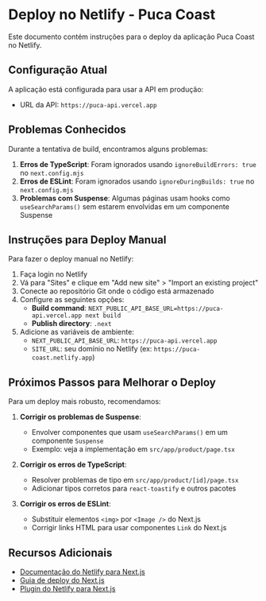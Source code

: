 # Deploy no Netlify - Puca Coast

Este documento contém instruções para o deploy da aplicação Puca Coast no Netlify.

## Configuração Atual

A aplicação está configurada para usar a API em produção:
- URL da API: `https://puca-api.vercel.app`

## Problemas Conhecidos

Durante a tentativa de build, encontramos alguns problemas:

1. **Erros de TypeScript**: Foram ignorados usando `ignoreBuildErrors: true` no `next.config.mjs`
2. **Erros de ESLint**: Foram ignorados usando `ignoreDuringBuilds: true` no `next.config.mjs`
3. **Problemas com Suspense**: Algumas páginas usam hooks como `useSearchParams()` sem estarem envolvidas em um componente Suspense

## Instruções para Deploy Manual

Para fazer o deploy manual no Netlify:

1. Faça login no Netlify
2. Vá para "Sites" e clique em "Add new site" > "Import an existing project"
3. Conecte ao repositório Git onde o código está armazenado
4. Configure as seguintes opções:
   - **Build command**: `NEXT_PUBLIC_API_BASE_URL=https://puca-api.vercel.app next build`
   - **Publish directory**: `.next`
5. Adicione as variáveis de ambiente:
   - `NEXT_PUBLIC_API_BASE_URL`: `https://puca-api.vercel.app`
   - `SITE_URL`: seu domínio no Netlify (ex: `https://puca-coast.netlify.app`)

## Próximos Passos para Melhorar o Deploy

Para um deploy mais robusto, recomendamos:

1. **Corrigir os problemas de Suspense**:
   - Envolver componentes que usam `useSearchParams()` em um componente `Suspense`
   - Exemplo: veja a implementação em `src/app/product/page.tsx`

2. **Corrigir os erros de TypeScript**:
   - Resolver problemas de tipo em `src/app/product/[id]/page.tsx`
   - Adicionar tipos corretos para `react-toastify` e outros pacotes

3. **Corrigir os erros de ESLint**:
   - Substituir elementos `<img>` por `<Image />` do Next.js
   - Corrigir links HTML para usar componentes `Link` do Next.js

## Recursos Adicionais

- [Documentação do Netlify para Next.js](https://www.netlify.com/with/nextjs/)
- [Guia de deploy do Next.js](https://nextjs.org/docs/deployment)
- [Plugin do Netlify para Next.js](https://github.com/netlify/next-runtime) 